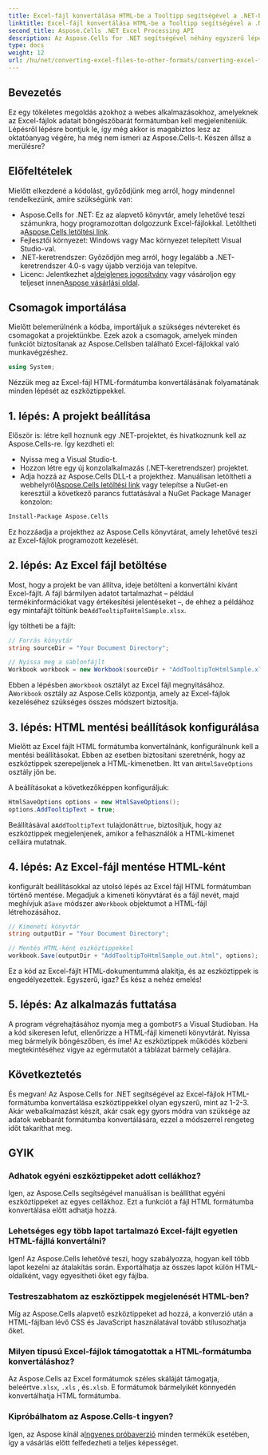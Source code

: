 ```yaml
---
title: Excel-fájl konvertálása HTML-be a Tooltipp segítségével a .NET-ben
linktitle: Excel-fájl konvertálása HTML-be a Tooltipp segítségével a .NET-ben
second_title: Aspose.Cells .NET Excel Processing API
description: Az Aspose.Cells for .NET segítségével néhány egyszerű lépésben konvertálja az Excelt HTML-re az eszköztippekkel. Bővítse webalkalmazásait interaktív Excel-adatokkal könnyedén.
type: docs
weight: 12
url: /hu/net/converting-excel-files-to-other-formats/converting-excel-file-to-html-with-tooltip/
---
```

## Bevezetés

Ez egy tökéletes megoldás azokhoz a webes alkalmazásokhoz, amelyeknek az Excel-fájlok adatait böngészőbarát formátumban kell megjeleníteniük. Lépésről lépésre bontjuk le, így még akkor is magabiztos lesz az oktatóanyag végére, ha még nem ismeri az Aspose.Cells-t. Készen állsz a merülésre?

## Előfeltételek

Mielőtt elkezdené a kódolást, győződjünk meg arról, hogy mindennel rendelkezünk, amire szükségünk van:

-  Aspose.Cells for .NET: Ez az alapvető könyvtár, amely lehetővé teszi számunkra, hogy programozottan dolgozzunk Excel-fájlokkal. Letöltheti a[Aspose.Cells letöltési link](https://releases.aspose.com/cells/net/).
- Fejlesztői környezet: Windows vagy Mac környezet telepített Visual Studio-val.
- .NET-keretrendszer: Győződjön meg arról, hogy legalább a .NET-keretrendszer 4.0-s vagy újabb verziója van telepítve.
-  Licenc: Jelentkezhet a[Ideiglenes jogosítvány](https://purchase.aspose.com/temporary-license/) vagy vásároljon egy teljeset innen[Aspose vásárlási oldal](https://purchase.aspose.com/buy).

## Csomagok importálása

Mielőtt belemerülnénk a kódba, importáljuk a szükséges névtereket és csomagokat a projektünkbe. Ezek azok a csomagok, amelyek minden funkciót biztosítanak az Aspose.Cellsben található Excel-fájlokkal való munkavégzéshez.

```csharp
using System;
```

Nézzük meg az Excel-fájl HTML-formátumba konvertálásának folyamatának minden lépését az eszköztippekkel.

## 1. lépés: A projekt beállítása

Először is: létre kell hoznunk egy .NET-projektet, és hivatkoznunk kell az Aspose.Cells-re. Így kezdheti el:

- Nyissa meg a Visual Studio-t.
- Hozzon létre egy új konzolalkalmazás (.NET-keretrendszer) projektet.
-  Adja hozzá az Aspose.Cells DLL-t a projekthez. Manuálisan letöltheti a webhelyről[Aspose.Cells letöltési link](https://releases.aspose.com/cells/net/) vagy telepítse a NuGet-en keresztül a következő parancs futtatásával a NuGet Package Manager konzolon:

```bash
Install-Package Aspose.Cells
```

Ez hozzáadja a projekthez az Aspose.Cells könyvtárat, amely lehetővé teszi az Excel-fájlok programozott kezelését.

## 2. lépés: Az Excel fájl betöltése

Most, hogy a projekt be van állítva, ideje betölteni a konvertálni kívánt Excel-fájlt. A fájl bármilyen adatot tartalmazhat – például termékinformációkat vagy értékesítési jelentéseket –, de ehhez a példához egy mintafájlt töltünk be`AddTooltipToHtmlSample.xlsx`.

Így töltheti be a fájlt:

```csharp
// Forrás könyvtár
string sourceDir = "Your Document Directory";

// Nyissa meg a sablonfájlt
Workbook workbook = new Workbook(sourceDir + "AddTooltipToHtmlSample.xlsx");
```

 Ebben a lépésben a`Workbook` osztályt az Excel fájl megnyitásához. A`Workbook` osztály az Aspose.Cells központja, amely az Excel-fájlok kezeléséhez szükséges összes módszert biztosítja.

## 3. lépés: HTML mentési beállítások konfigurálása

 Mielőtt az Excel fájlt HTML formátumba konvertálnánk, konfigurálnunk kell a mentési beállításokat. Ebben az esetben biztosítani szeretnénk, hogy az eszköztippek szerepeljenek a HTML-kimenetben. Itt van a`HtmlSaveOptions` osztály jön be.

A beállításokat a következőképpen konfiguráljuk:

```csharp
HtmlSaveOptions options = new HtmlSaveOptions();
options.AddTooltipText = true;
```

 Beállításával a`AddTooltipText` tulajdonát`true`, biztosítjuk, hogy az eszköztippek megjelenjenek, amikor a felhasználók a HTML-kimenet celláira mutatnak.

## 4. lépés: Az Excel-fájl mentése HTML-ként

 konfigurált beállításokkal az utolsó lépés az Excel fájl HTML formátumban történő mentése. Megadjuk a kimeneti könyvtárat és a fájl nevét, majd meghívjuk a`Save` módszer a`Workbook` objektumot a HTML-fájl létrehozásához.

```csharp
// Kimeneti könyvtár
string outputDir = "Your Document Directory";

// Mentés HTML-ként eszköztippekkel
workbook.Save(outputDir + "AddTooltipToHtmlSample_out.html", options);
```

Ez a kód az Excel-fájlt HTML-dokumentummá alakítja, és az eszköztippek is engedélyezettek. Egyszerű, igaz? És kész a nehéz emelés!

## 5. lépés: Az alkalmazás futtatása

 A program végrehajtásához nyomja meg a gombot`F5` a Visual Studioban. Ha a kód sikeresen lefut, ellenőrizze a HTML-fájl kimeneti könyvtárát. Nyissa meg bármelyik böngészőben, és íme! Az eszköztippek működés közbeni megtekintéséhez vigye az egérmutatót a táblázat bármely cellájára.

## Következtetés

És megvan! Az Aspose.Cells for .NET segítségével az Excel-fájlok HTML-formátumba konvertálása eszköztippekkel olyan egyszerű, mint az 1-2-3. Akár webalkalmazást készít, akár csak egy gyors módra van szüksége az adatok webbarát formátumba konvertálására, ezzel a módszerrel rengeteg időt takaríthat meg. 

## GYIK

### Adhatok egyéni eszköztippeket adott cellákhoz?
Igen, az Aspose.Cells segítségével manuálisan is beállíthat egyéni eszköztippeket az egyes cellákhoz. Ezt a funkciót a fájl HTML formátumba konvertálása előtt adhatja hozzá.

### Lehetséges egy több lapot tartalmazó Excel-fájlt egyetlen HTML-fájllá konvertálni?
Igen! Az Aspose.Cells lehetővé teszi, hogy szabályozza, hogyan kell több lapot kezelni az átalakítás során. Exportálhatja az összes lapot külön HTML-oldalként, vagy egyesítheti őket egy fájlba.


### Testreszabhatom az eszköztippek megjelenését HTML-ben?
Míg az Aspose.Cells alapvető eszköztippeket ad hozzá, a konverzió után a HTML-fájlban lévő CSS és JavaScript használatával tovább stílusozhatja őket.

### Milyen típusú Excel-fájlok támogatottak a HTML-formátumba konvertáláshoz?
 Az Aspose.Cells az Excel formátumok széles skáláját támogatja, beleértve`.xlsx`, `.xls` , és`.xlsb`. E formátumok bármelyikét könnyedén konvertálhatja HTML formátumba.

### Kipróbálhatom az Aspose.Cells-t ingyen?
 Igen, az Aspose kínál a[Ingyenes próbaverzió](https://releases.aspose.com/) minden termékük esetében, így a vásárlás előtt felfedezheti a teljes képességet.